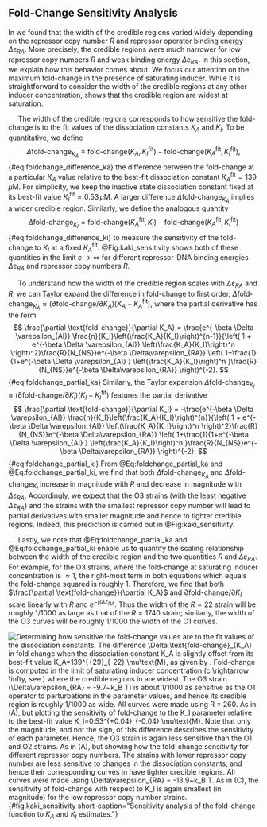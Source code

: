 ## Fold-Change Sensitivity Analysis
In we found that the width of the credible regions varied widely depending on
the repressor copy number $R$ and repressor operator binding energy $\Delta
\varepsilon_{RA}$. More precisely, the credible regions were much narrower
for low repressor copy numbers $R$ and weak binding energy
$\Delta\varepsilon_{RA}$. In this section, we explain how this behavior comes
about. We focus our attention on the maximum fold-change in the presence of
saturating inducer. While it is straightforward to consider the width of the
credible regions at any other inducer concentration, shows that the credible
region are widest at saturation.

&nbsp;&nbsp;&nbsp;&nbsp;&nbsp;The width of the credible regions corresponds to how sensitive the
fold-change is to the fit values of the dissociation constants $K_A$
and $K_I$. To be quantitative, we define
$$
    \Delta \text{fold-change}_{K_A} \equiv \text{fold-change}(K_A,K_I^\text{fit}) - \text{fold-change}(K_A^\text{fit},K_I^\text{fit}),
$${#eq:foldchange_difference_ka}
the difference between the fold-change at a particular $K_A$ value
relative to the best-fit dissociation constant
$K_A^\text{fit}=139 \, \mu\text{M}$. For simplicity, we keep the inactive state dissociation
constant fixed at its best-fit value $K_I^\text{fit}=0.53 \, \mu\text{M}$. A
larger difference $\Delta \text{fold-change}_{K_A}$ implies a wider credible region.
Similarly, we define the analogous quantity
$$
\Delta \text{fold-change}_{K_I} = \text{fold-change}(K_A^{\text{fit}},K_I) -
\text{fold-change}(K_A^{\text{fit}},K_I^{\text{fit}})
$${#eq:foldchange_difference_ki}
to measure the sensitivity of the fold-change to $K_I$ at a fixed
$K_A^{\text{fit}}$. @Fig:kaki_sensitivity shows both of these quantities in the limit
$c \to \infty$ for different repressor-DNA binding energies
$\Delta\varepsilon_{RA}$ and repressor copy numbers $R$. 

&nbsp;&nbsp;&nbsp;&nbsp;&nbsp;To understand how the width of the credible region scales with
$\Delta\varepsilon_{RA}$ and $R$, we can Taylor expand the
difference in fold-change to first order,
$\Delta \text{fold-change}_{K_A} \approx (\partial
    \text{fold-change}/\partial K_A) \left( K_A - K_A^{\text{fit}} \right)$,
where the partial derivative has the form
$$
\frac{\partial \text{fold-change}}{\partial K_A} = \frac{e^{-\beta \Delta \varepsilon_{AI}} \frac{n}{K_I}\left(\frac{K_A}{K_I}\right)^{n-1}}{\left( 1 + e^{-\beta \Delta \varepsilon_{AI}} \left(\frac{K_A}{K_I}\right)^n \right)^2}\frac{R}{N_{NS}}e^{-\beta \Delta\varepsilon_{RA}} \left(
    1+\frac{1}{1+e^{-\beta \Delta \varepsilon_{AI} }
    \left(\frac{K_A}{K_I}\right)^n }\frac{R}{N_{NS}}e^{-\beta
    \Delta\varepsilon_{RA}} \right)^{-2}.
$${#eq:foldchange_partial_ka}
Similarly, the Taylor expansion
$\Delta \text{fold-change}_{K_I} \approx (\partial
    \text{fold-change}/\partial K_I) \left( K_I - K_I^{\text{fit}} \right)$
features the partial derivative 
$$
\frac{\partial \text{fold-change}}{\partial K_I} = -\frac{e^{-\beta \Delta \varepsilon_{AI}} \frac{n}{K_I}\left(\frac{K_A}{K_I}\right)^{n}}{\left( 1 + e^{-\beta \Delta \varepsilon_{AI}} \left(\frac{K_A}{K_I}\right)^n \right)^2}\frac{R}{N_{NS}}e^{-\beta \Delta\varepsilon_{RA}} \left(
1+\frac{1}{1+e^{-\beta \Delta \varepsilon_{AI} } \left(\frac{K_A}{K_I}\right)^n
}\frac{R}{N_{NS}}e^{-\beta \Delta\varepsilon_{RA}} \right)^{-2}.
$${#eq:foldchange_partial_ki}
From @Eq:foldchange_partial_ka and @Eq:foldchange_partial_ki, we find that both $\Delta \text{fold-change}_{K_A}$ and
$\Delta \text{fold-change}_{K_I}$ increase in magnitude with $R$ and
decrease in magnitude with $\Delta\varepsilon_{RA}$. Accordingly, we
expect that the O3 strains (with the least negative
$\Delta\varepsilon_{RA}$) and the strains with the smallest repressor
copy number will lead to partial derivatives with smaller magnitude and
hence to tighter credible regions. Indeed, this prediction is carried
out in @Fig:kaki_sensitivity.

&nbsp;&nbsp;&nbsp;&nbsp;&nbsp;Lastly, we note that @Eq:foldchange_partial_ka and @Eq:foldchange_partial_ki
enable us to quantify the scaling relationship between the width of the credible
region and the two quantities $R$
and $\Delta\varepsilon_{RA}$. For example, for the O3 strains, where
the fold-change at saturating inducer concentration is $\approx 1$,
the right-most term in both equations which equals the fold-change
squared is roughly 1. Therefore, we find that both $\frac{\partial
    \text{fold-change}}{\partial K_A}$ and
$\partial \text{fold-change}/\partial K_I$ scale linearly with $R$
and $e^{-\beta \Delta\varepsilon_{RA}}$. Thus the width of the
$R=22$ strain will be roughly 1/1000 as large as that of the
$R=1740$ strain; similarly, the width of the O3 curves will be roughly
1/1000 the width of the O1 curves.

![**Determining how sensitive the fold-change values are to the fit values of
the dissociation constants.** The difference $\Delta
\text{fold-change}_{K_A}$ in fold change when the dissociation constant $K_A$
is slightly offset from its best-fit value $K_A=139^{+29}_{-22} \mu\text{M}$,
as given by . Fold-change is computed in the limit of saturating inducer
concentration ($c \rightarrow \infty$, see ) where the credible regions in
are widest. The O3 strain ($\Delta\varepsilon_{RA} = -9.7~k_B T$) is about
1/1000 as sensitive as the O1 operator to perturbations in the parameter
values, and hence its credible region is roughly 1/1000 as wide. All curves
were made using $R = 260$. As in (A), but plotting the sensitivity of
fold-change to the $K_I$ parameter relative to the best-fit value
$K_I=0.53^{+0.04}_{-0.04} \mu\text{M}$. Note that only the magnitude, and not
the sign, of this difference describes the sensitivity of each parameter.
Hence, the O3 strain is again less sensitive than the O1 and O2 strains. As
in (A), but showing how the fold-change sensitivity for different
repressor copy numbers. The strains with lower repressor copy number are less
sensitive to changes in the dissociation constants, and hence their
corresponding curves in have tighter credible regions. All curves were made
using $\Delta\varepsilon_{RA} = -13.9~k_B T$. As in (C), the sensitivity
of fold-change with respect to $K_I$ is again smallest (in magnitude) for the
low repressor copy number strains.](ch6_figS11){#fig:kaki_sensitivity
short-caption="Sensitivity analysis of the fold-change function to $K_A$ and
$K_I$ estimates."}
